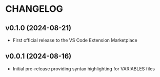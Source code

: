 # CHANGELOG

## v0.1.0 (2024-08-21)

- First official release to the VS Code Extension Marketplace

## v0.0.1 (2024-08-16)

- Initial pre-release providing syntax highlighting for VARIABLES files
